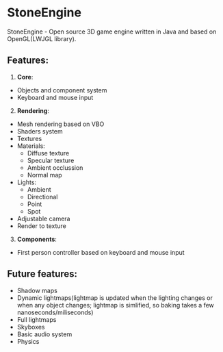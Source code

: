 # StoneEngine #
StoneEngine - Open source 3D game engine written in Java and based on OpenGL(LWJGL library).

## Features: ##
1. **Core**:
  - Objects and component system
  - Keyboard and mouse input
2. **Rendering**:
  - Mesh rendering based on VBO
  - Shaders system
  - Textures
  - Materials:
    - Diffuse texture
    - Specular texture
    - Ambient occlussion
    - Normal map
  - Lights:
    - Ambient
    - Directional
    - Point
    - Spot
  - Adjustable camera
  - Render to texture
3. **Components**:
  - First person controller based on keyboard and mouse input
  
## Future features: ##
- Shadow maps
- Dynamic lightmaps(lightmap is updated when the lighting changes or when any object changes; lightmap is simlified, so baking takes a few nanoseconds/miliseconds)
- Full lightmaps
- Skyboxes
- Basic audio system
- Physics